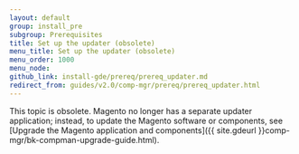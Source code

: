```yaml
---
layout: default
group: install_pre
subgroup: Prerequisites
title: Set up the updater (obsolete)
menu_title: Set up the updater (obsolete)
menu_order: 1000
menu_node: 
github_link: install-gde/prereq/prereq_updater.md
redirect_from: guides/v2.0/comp-mgr/prereq/prereq_updater.html
---
```


This topic is obsolete. Magento no longer has a separate updater application; instead, to update the Magento software or components, see [Upgrade the Magento application and components]({{ site.gdeurl }}comp-mgr/bk-compman-upgrade-guide.html).
